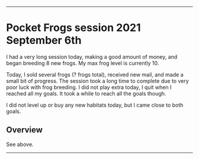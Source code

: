 
***

# Pocket Frogs session 2021 September 6th

I had a very long session today, making a good amount of money, and began breeding 8 new frogs. My max frog level is currently 10.

Today, I sold several frogs (? frogs total), received new mail, and made a small bit of progress. The session took a long time to complete due to very poor luck with frog breeding. I did not play extra today, I quit when I reached all my goals. It took a while to reach all the goals though.

I did not level up or buy any new habitats today, but I came close to both goals.

## Overview

See above.

***
